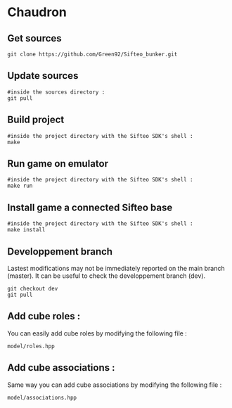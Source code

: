 # Chaudron

## Get sources

    git clone https://github.com/Green92/Sifteo_bunker.git
    
## Update sources

    #inside the sources directory :
    git pull
    
## Build project

    #inside the project directory with the Sifteo SDK's shell :
    make
    
## Run game on emulator

    #inside the project directory with the Sifteo SDK's shell :
    make run

## Install game a connected Sifteo base

    #inside the project directory with the Sifteo SDK's shell :
    make install

## Developpement branch

Lastest modifications may not be immediately reported on the main branch (master).
It can be useful to check the developpement branch (dev).

    git checkout dev
    git pull
    
## Add cube roles :

You can easily add cube roles by modifying the following file :

    model/roles.hpp
    
## Add cube associations :

Same way you can add cube associations by modifying the following file :

    model/associations.hpp
    
